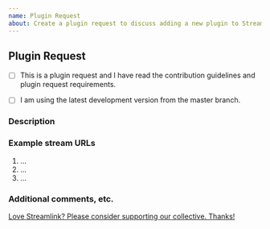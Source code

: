```yaml
---
name: Plugin Request
about: Create a plugin request to discuss adding a new plugin to Streamlink
---
```


<!--
Thanks for requesting a plugin!
USE THE TEMPLATE. Otherwise your plugin request may be rejected.

First, see the contribution guidelines and plugin request requirements:
https://github.com/streamlink/streamlink/blob/master/CONTRIBUTING.md#contributing-to-streamlink

Plugin requests which fall into the categories we will not implement will be closed immediately.

Also check the list of open and closed plugin requests:
https://github.com/streamlink/streamlink/issues?q=is%3Aissue+label%3A%22plugin+request%22

Please see the text preview to avoid unnecessary formatting errors.
-->


## Plugin Request

<!-- Replace the space character between the square brackets with an x in order to check the boxes -->
- [ ] This is a plugin request and I have read the contribution guidelines and plugin request requirements.
- [ ] I am using the latest development version from the master branch.


### Description

<!-- Explain the plugin and site as clearly as you can. What is the site about? Who runs it? What content does it provide? What value does it bring to Streamlink? Etc. -->


### Example stream URLs

<!-- Example URLs for streams are required. Plugin requests which do not have example URLs will be closed. -->

1. ...
2. ...
3. ...


### Additional comments, etc.



[Love Streamlink? Please consider supporting our collective. Thanks!](https://opencollective.com/streamlink/donate)
